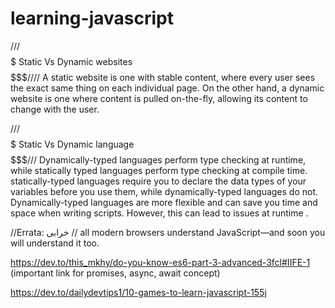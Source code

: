 # learning-javascript
///$$$$$$$$$$$$$$$$$$$$$         Static Vs Dynamic websites      $$$$$$$$$$$$$$$$$$$$$$$////
A static website is one with stable content, where every user sees the exact same thing on each individual page.
On the other hand, a dynamic website is one where content is pulled on-the-fly, allowing its content to change with the user.

///$$$$$$$$$$$$$$$$$$$$$         Static Vs Dynamic language      $$$$$$$$$$$$$$$$$$$$$$$///
 Dynamically-typed languages perform type checking at runtime, while statically typed languages perform type checking at compile time.
 statically-typed languages require you to declare the data types of your variables before you use them, while dynamically-typed languages do not.
 Dynamically-typed languages are more flexible and can save you time and space when writing scripts. However, this can lead to issues at runtime .
 
 
 
 
 
 
 
 //Errata:  خرابی
 // all modern browsers understand JavaScript—and soon you will understand it too.




https://dev.to/this_mkhy/do-you-know-es6-part-3-advanced-3fcl#IIFE-1   (important link for promises, async, await concept)









https://dev.to/dailydevtips1/10-games-to-learn-javascript-155j

